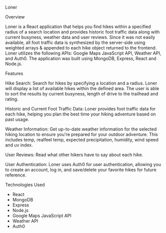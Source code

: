 Loner

Overview

Loner is a React application that helps you find hikes within a specified radius of a search location and provides historic foot traffic data along with current busyness, weather data and user reviews. Since it was not easily available, all foot traffic data is synthesized by the server-side using weighted arrays & appended to each hike object returned to the frontend. Loner utilizes the following APIs: Google Maps JavaScript API, Weather API, and Auth0. The application was built using MongoDB, Express, React and Node.js.

Features

Hike Search: Search for hikes by specifying a location and a radius. Loner will display a list of available hikes within the defined area. The user is able to sort the results by current busyness, length of drive to the trailhead and rating.

Historic and Current Foot Traffic Data: Loner provides foot traffic data for each hike, helping you plan the best time your hiking adventure based on past usage.

Weather Information: Get up-to-date weather information for the selected hiking location to ensure you're prepared for your outdoor adventure. This includes temp, realfeel temp, expected precipitation, humidity, wind speed and uv index.

User Reviews: Read what other hikers have to say about each hike.

User Authentication: Loner uses Auth0 for user authentication, allowing you to create an account, log in, and save/delete your favorite hikes for future reference.

Technologies Used

 - React
 - MongoDB
 - Express
 - Node.js
 - Google Maps JavaScript API
 - Weather API
 - Auth0
